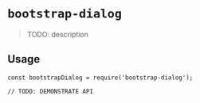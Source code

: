 # `bootstrap-dialog`

> TODO: description

## Usage

```
const bootstrapDialog = require('bootstrap-dialog');

// TODO: DEMONSTRATE API
```
